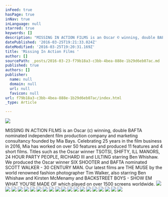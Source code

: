 ```yaml
---
inFeed: true
hasPage: true
inNav: true
inLanguage: null
starred: true
keywords: []
description: "MISSING IN ACTION FILMS is an Oscar © winning, double BAFTA nominated independent film production company and marketing consultancy founded by Mia Bays. Celebrating 25 years in the film business in 2016, Mia has worked on over 50 features and produced 11 features and 4 short\_films. Titles such as the Oscar winner TSOTSI, SHIFTY, ILL MANORS, 24 HOUR PARTY PEOPLE, RICHARD III and LILTING starring Ben Whishaw. We produced the Oscar winner SIX SHOOTER and BAFTA nominated SCOTT WALKER - 30 CENTURY MAN.\_\_Our latest films are\_THE MUSE by the world renowned fashion photographer Tim Walker, also starring Ben Whishaw and Kirsten McMenamy and BACKSTREET BOYS - SHOW EM WHAT YOU'RE MADE OF which played\_on over 1500 screens worldwide.\n"
datePublished: '2016-03-25T19:21:33.024Z'
dateModified: '2016-03-25T19:20:31.169Z'
title: 'Missing In Action Films '
author: []
sourcePath: _posts/2016-03-23-f79b18a3-c3bb-4bea-888e-1b29d6eb07ac.md
published: true
authors: []
publisher:
  name: null
  domain: null
  url: null
  favicon: null
url: f79b18a3-c3bb-4bea-888e-1b29d6eb07ac/index.html
_type: Article

---
```

![](https://the-grid-user-content.s3-us-west-2.amazonaws.com/62de0e90-2a25-44f8-ad72-8b2067e284ed.jpg)

MISSING IN ACTION FILMS is an Oscar (c) winning, double BAFTA nominated independent film production company and marketing consultancy founded by Mia Bays. Celebrating 25 years in the film business in 2016, Mia has worked on over 50 features and produced 11 features and 4 short films. Titles such as the Oscar winner TSOTSI, SHIFTY, ILL MANORS, 24 HOUR PARTY PEOPLE, RICHARD III and LILTING starring Ben Whishaw. We produced the Oscar winner SIX SHOOTER and BAFTA nominated SCOTT WALKER - 30 CENTURY MAN.  Our latest films are THE MUSE by the world renowned fashion photographer Tim Walker, also starring Ben Whishaw and Kirsten McMenamy and BACKSTREET BOYS - SHOW EM WHAT YOU'RE MADE OF which played on over 1500 screens worldwide.
![](https://the-grid-user-content.s3-us-west-2.amazonaws.com/a5ed7845-c09d-4697-bb5c-3721972b1567.jpg)
![](https://the-grid-user-content.s3-us-west-2.amazonaws.com/8e945233-c9f9-4658-8a42-bc66670999b6.jpg)
![](https://the-grid-user-content.s3-us-west-2.amazonaws.com/dea0d55a-3a49-4927-abcf-c9e48868bd08.jpg)
![](https://the-grid-user-content.s3-us-west-2.amazonaws.com/a4f1651f-a242-4335-addc-8993670b4b88.jpg)
![](https://the-grid-user-content.s3-us-west-2.amazonaws.com/73980e02-2926-4728-9803-34302cce99e5.jpg)
![](https://the-grid-user-content.s3-us-west-2.amazonaws.com/22b9b040-0cfa-40de-b9c4-2fce89ab7854.png)
![](https://the-grid-user-content.s3-us-west-2.amazonaws.com/a01986b5-5fe8-4daf-9f82-828bbd6d4f22.jpg)
![](https://the-grid-user-content.s3-us-west-2.amazonaws.com/125d98ad-136a-4f9d-b860-57ecc8086abd.png)
![](https://the-grid-user-content.s3-us-west-2.amazonaws.com/dd07a25b-ae03-4330-8004-87ad3cfd931f.jpg)
![](https://the-grid-user-content.s3-us-west-2.amazonaws.com/390f1f96-4fae-452c-b3d7-db14456a2e9f.jpg)
![](https://the-grid-user-content.s3-us-west-2.amazonaws.com/e0247615-fba5-4f26-915d-ef3de214caac.jpg)
![](https://the-grid-user-content.s3-us-west-2.amazonaws.com/85eba860-9693-417b-9eb4-efc1831b6368.jpg)
![](https://the-grid-user-content.s3-us-west-2.amazonaws.com/1b483073-68af-49c5-8472-1ffbee5ec976.jpg)
![](https://the-grid-user-content.s3-us-west-2.amazonaws.com/b5066ca6-d1d3-49a0-b002-11d85da18e6f.jpg)
![](https://the-grid-user-content.s3-us-west-2.amazonaws.com/551a904a-684d-447e-b4e7-4e23fac84729.jpg)
![](https://the-grid-user-content.s3-us-west-2.amazonaws.com/011ca73e-fa39-4cfe-be20-156aff630334.jpg)
![](https://the-grid-user-content.s3-us-west-2.amazonaws.com/247590c6-bc13-4234-9cac-7a9cfbb3bc46.jpg)
![](https://the-grid-user-content.s3-us-west-2.amazonaws.com/07ad940e-6ae4-457c-ab0e-b275cd1ef3e0.jpg)
![](https://the-grid-user-content.s3-us-west-2.amazonaws.com/85fa4e0a-4860-4dc4-a0af-8db92d98864f.jpg)
![](https://the-grid-user-content.s3-us-west-2.amazonaws.com/0de18398-2709-45ec-96d1-b8d546c7ad41.jpg)